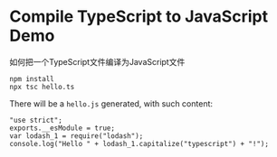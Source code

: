 Compile TypeScript to JavaScript Demo
============================

如何把一个TypeScript文件编译为JavaScript文件

```
npm install
npx tsc hello.ts
```

There will be a `hello.js` generated, with such content:

```
"use strict";
exports.__esModule = true;
var lodash_1 = require("lodash");
console.log("Hello " + lodash_1.capitalize("typescript") + "!");
```